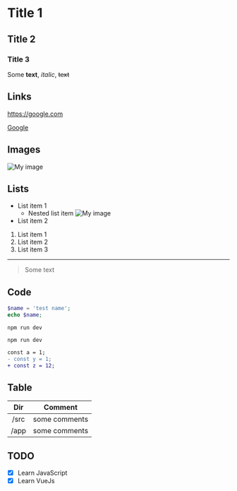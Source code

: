 # Title 1

## Title 2

### Title 3

Some **text**, _italic_, ~~text~~

## Links
https://google.com

[Google](1)

## Images
![My image](https://avatarko.ru/img/kartinka/1/Crazy_Frog.jpg)

## Lists
- List item 1
    - Nested list item
    ![My image](https://avatarko.ru/img/kartinka/1/Crazy_Frog.jpg)
- List item 2

1. List item 1
1. List item 2
1. List item 3

---

> Some text

## Code 

```php
$name = 'test name';
echo $name;
```

`npm run dev`

```shell
npm run dev
```

```diff
const a = 1;
- const y = 1;
+ const z = 12;
```

## Table
| Dir | Comment |
|:----:|:---------:|
| /src| some comments | 
| /app| some comments | 


## TODO
- [x] Learn JavaScript
- [x] Learn VueJs

[1]: https://google.com